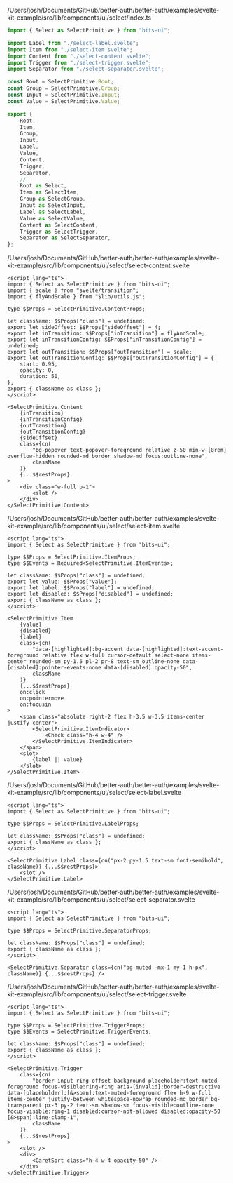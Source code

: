 /Users/josh/Documents/GitHub/better-auth/better-auth/examples/svelte-kit-example/src/lib/components/ui/select/index.ts
```typescript
import { Select as SelectPrimitive } from "bits-ui";

import Label from "./select-label.svelte";
import Item from "./select-item.svelte";
import Content from "./select-content.svelte";
import Trigger from "./select-trigger.svelte";
import Separator from "./select-separator.svelte";

const Root = SelectPrimitive.Root;
const Group = SelectPrimitive.Group;
const Input = SelectPrimitive.Input;
const Value = SelectPrimitive.Value;

export {
	Root,
	Item,
	Group,
	Input,
	Label,
	Value,
	Content,
	Trigger,
	Separator,
	//
	Root as Select,
	Item as SelectItem,
	Group as SelectGroup,
	Input as SelectInput,
	Label as SelectLabel,
	Value as SelectValue,
	Content as SelectContent,
	Trigger as SelectTrigger,
	Separator as SelectSeparator,
};

```
/Users/josh/Documents/GitHub/better-auth/better-auth/examples/svelte-kit-example/src/lib/components/ui/select/select-content.svelte
```
<script lang="ts">
import { Select as SelectPrimitive } from "bits-ui";
import { scale } from "svelte/transition";
import { flyAndScale } from "$lib/utils.js";

type $$Props = SelectPrimitive.ContentProps;

let className: $$Props["class"] = undefined;
export let sideOffset: $$Props["sideOffset"] = 4;
export let inTransition: $$Props["inTransition"] = flyAndScale;
export let inTransitionConfig: $$Props["inTransitionConfig"] = undefined;
export let outTransition: $$Props["outTransition"] = scale;
export let outTransitionConfig: $$Props["outTransitionConfig"] = {
	start: 0.95,
	opacity: 0,
	duration: 50,
};
export { className as class };
</script>

<SelectPrimitive.Content
	{inTransition}
	{inTransitionConfig}
	{outTransition}
	{outTransitionConfig}
	{sideOffset}
	class={cn(
		"bg-popover text-popover-foreground relative z-50 min-w-[8rem] overflow-hidden rounded-md border shadow-md focus:outline-none",
		className
	)}
	{...$$restProps}
>
	<div class="w-full p-1">
		<slot />
	</div>
</SelectPrimitive.Content>

```
/Users/josh/Documents/GitHub/better-auth/better-auth/examples/svelte-kit-example/src/lib/components/ui/select/select-item.svelte
```
<script lang="ts">
import { Select as SelectPrimitive } from "bits-ui";

type $$Props = SelectPrimitive.ItemProps;
type $$Events = Required<SelectPrimitive.ItemEvents>;

let className: $$Props["class"] = undefined;
export let value: $$Props["value"];
export let label: $$Props["label"] = undefined;
export let disabled: $$Props["disabled"] = undefined;
export { className as class };
</script>

<SelectPrimitive.Item
	{value}
	{disabled}
	{label}
	class={cn(
		"data-[highlighted]:bg-accent data-[highlighted]:text-accent-foreground relative flex w-full cursor-default select-none items-center rounded-sm py-1.5 pl-2 pr-8 text-sm outline-none data-[disabled]:pointer-events-none data-[disabled]:opacity-50",
		className
	)}
	{...$$restProps}
	on:click
	on:pointermove
	on:focusin
>
	<span class="absolute right-2 flex h-3.5 w-3.5 items-center justify-center">
		<SelectPrimitive.ItemIndicator>
			<Check class="h-4 w-4" />
		</SelectPrimitive.ItemIndicator>
	</span>
	<slot>
		{label || value}
	</slot>
</SelectPrimitive.Item>

```
/Users/josh/Documents/GitHub/better-auth/better-auth/examples/svelte-kit-example/src/lib/components/ui/select/select-label.svelte
```
<script lang="ts">
import { Select as SelectPrimitive } from "bits-ui";

type $$Props = SelectPrimitive.LabelProps;

let className: $$Props["class"] = undefined;
export { className as class };
</script>

<SelectPrimitive.Label class={cn("px-2 py-1.5 text-sm font-semibold", className)} {...$$restProps}>
	<slot />
</SelectPrimitive.Label>

```
/Users/josh/Documents/GitHub/better-auth/better-auth/examples/svelte-kit-example/src/lib/components/ui/select/select-separator.svelte
```
<script lang="ts">
import { Select as SelectPrimitive } from "bits-ui";

type $$Props = SelectPrimitive.SeparatorProps;

let className: $$Props["class"] = undefined;
export { className as class };
</script>

<SelectPrimitive.Separator class={cn("bg-muted -mx-1 my-1 h-px", className)} {...$$restProps} />

```
/Users/josh/Documents/GitHub/better-auth/better-auth/examples/svelte-kit-example/src/lib/components/ui/select/select-trigger.svelte
```
<script lang="ts">
import { Select as SelectPrimitive } from "bits-ui";

type $$Props = SelectPrimitive.TriggerProps;
type $$Events = SelectPrimitive.TriggerEvents;

let className: $$Props["class"] = undefined;
export { className as class };
</script>

<SelectPrimitive.Trigger
	class={cn(
		"border-input ring-offset-background placeholder:text-muted-foreground focus-visible:ring-ring aria-[invalid]:border-destructive data-[placeholder]:[&>span]:text-muted-foreground flex h-9 w-full items-center justify-between whitespace-nowrap rounded-md border bg-transparent px-3 py-2 text-sm shadow-sm focus-visible:outline-none focus-visible:ring-1 disabled:cursor-not-allowed disabled:opacity-50 [&>span]:line-clamp-1",
		className
	)}
	{...$$restProps}
>
	<slot />
	<div>
		<CaretSort class="h-4 w-4 opacity-50" />
	</div>
</SelectPrimitive.Trigger>

```
